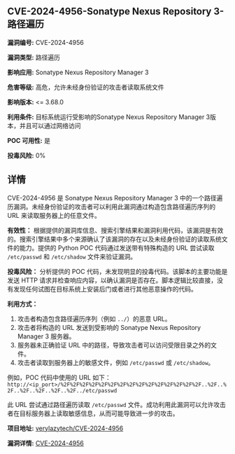 ## CVE-2024-4956-Sonatype Nexus Repository 3-路径遍历

**漏洞编号:** CVE-2024-4956

**漏洞类型:** 路径遍历

**影响应用:** Sonatype Nexus Repository Manager 3

**危害等级:** 高危，允许未经身份验证的攻击者读取系统文件

**影响版本:** <= 3.68.0

**利用条件:** 目标系统运行受影响的Sonatype Nexus Repository Manager 3版本，并且可以通过网络访问

**POC 可用性:** 是

**投毒风险:** 0%

## 详情

CVE-2024-4956 是 Sonatype Nexus Repository Manager 3 中的一个路径遍历漏洞。未经身份验证的攻击者可以利用此漏洞通过构造包含路径遍历序列的 URL 来读取服务器上的任意文件。

**有效性：**
根据提供的漏洞库信息、搜索引擎结果和漏洞利用代码，该漏洞是有效的。搜索引擎结果中多个来源确认了该漏洞的存在以及未经身份验证的读取系统文件的能力。提供的 Python POC 代码通过发送带有特殊构造的 URL 尝试读取 `/etc/passwd` 和 `/etc/shadow` 文件来验证漏洞。

**投毒风险：**
分析提供的 POC 代码，未发现明显的投毒代码。该脚本的主要功能是发送 HTTP 请求并检查响应内容，以确认漏洞是否存在。脚本逻辑比较直接，没有发现任何试图在目标系统上安装后门或者进行其他恶意操作的代码。

**利用方式：**
1.  攻击者构造包含路径遍历序列（例如 `../`）的恶意 URL。
2.  攻击者将构造的 URL 发送到受影响的 Sonatype Nexus Repository Manager 3 服务器。
3.  服务器未正确验证 URL 中的路径，导致攻击者可以访问受限目录之外的文件。
4.  攻击者读取到服务器上的敏感文件，例如 `/etc/passwd` 或 `/etc/shadow`。

例如，POC 代码中使用的 URL 如下：
`http://<ip_port>/%2F%2F%2F%2F%2F%2F%2F%2F%2F%2F%2F%2F%2F%2F%2F..%2F..%2F..%2F..%2F..%2F..%2F../etc/passwd`

此 URL 尝试通过路径遍历读取 `/etc/passwd` 文件。成功利用此漏洞可以允许攻击者在目标服务器上读取敏感信息，从而可能导致进一步的攻击。

**项目地址:** [verylazytech/CVE-2024-4956](https://github.com/verylazytech/CVE-2024-4956)

**漏洞详情:** [CVE-2024-4956](https://nvd.nist.gov/vuln/detail/CVE-2024-4956)